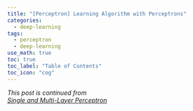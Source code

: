 ```yaml
---
title: "[Perceptron] Learning Algorithm with Perceptrons"
categories:
  - deep-learning
tags:
  - perceptron
  - deep-learning
use_math: true
toc: true
toc_label: "Table of Contents"
toc_icon: "cog"
---
```

*This post is continued from  
[Single and Multi-Layer Perceptron](https://kimdanny.github.io/deep-learning/single-multi-perceptron)*  
